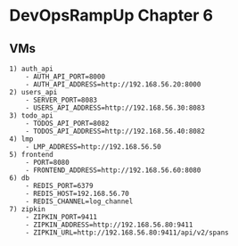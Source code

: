# DevOpsRampUp Chapter 6
 
## VMs

    1) auth_api
        - AUTH_API_PORT=8000
        - AUTH_API_ADDRESS=http://192.168.56.20:8000
    2) users_api
        - SERVER_PORT=8083
        - USERS_API_ADDRESS=http://192.168.56.30:8083
    3) todo_api
        - TODOS_API_PORT=8082
        - TODOS_API_ADDRESS=http://192.168.56.40:8082
    4) lmp 
        - LMP_ADDRESS=http://192.168.56.50
    5) frontend
        - PORT=8080
        - FRONTEND_ADDRESS=http://192.168.56.60:8080
    6) db
        - REDIS_PORT=6379
        - REDIS_HOST=192.168.56.70
        - REDIS_CHANNEL=log_channel
    7) zipkin
        - ZIPKIN_PORT=9411
        - ZIPKIN_ADDRESS=http://192.168.56.80:9411
        - ZIPKIN_URL=http://192.168.56.80:9411/api/v2/spans


